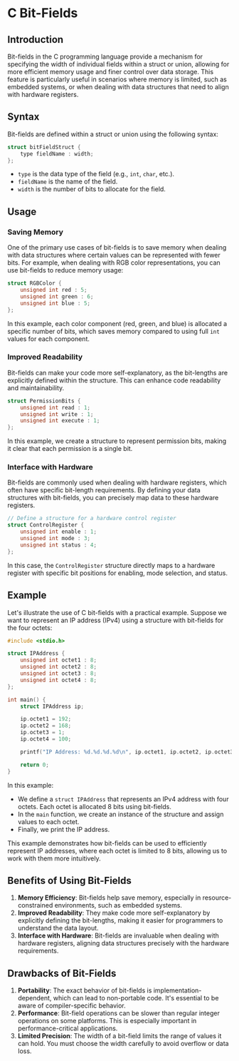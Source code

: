 # C Bit-Fields

## Introduction

Bit-fields in the C programming language provide a mechanism for specifying the width of individual fields within a struct or union, allowing for more efficient memory usage and finer control over data storage. This feature is particularly useful in scenarios where memory is limited, such as embedded systems, or when dealing with data structures that need to align with hardware registers.

## Syntax

Bit-fields are defined within a struct or union using the following syntax:

```c
struct bitFieldStruct {
    type fieldName : width;
};
```

- `type` is the data type of the field (e.g., `int`, `char`, etc.).
- `fieldName` is the name of the field.
- `width` is the number of bits to allocate for the field.

## Usage

### Saving Memory

One of the primary use cases of bit-fields is to save memory when dealing with data structures where certain values can be represented with fewer bits. For example, when dealing with RGB color representations, you can use bit-fields to reduce memory usage:

```c
struct RGBColor {
    unsigned int red : 5;
    unsigned int green : 6;
    unsigned int blue : 5;
};
```

In this example, each color component (red, green, and blue) is allocated a specific number of bits, which saves memory compared to using full `int` values for each component.

### Improved Readability

Bit-fields can make your code more self-explanatory, as the bit-lengths are explicitly defined within the structure. This can enhance code readability and maintainability.

```c
struct PermissionBits {
    unsigned int read : 1;
    unsigned int write : 1;
    unsigned int execute : 1;
};
```

In this example, we create a structure to represent permission bits, making it clear that each permission is a single bit.

### Interface with Hardware

Bit-fields are commonly used when dealing with hardware registers, which often have specific bit-length requirements. By defining your data structures with bit-fields, you can precisely map data to these hardware registers.

```c
// Define a structure for a hardware control register
struct ControlRegister {
    unsigned int enable : 1;
    unsigned int mode : 3;
    unsigned int status : 4;
};
```

In this case, the `ControlRegister` structure directly maps to a hardware register with specific bit positions for enabling, mode selection, and status.

## Example

Let's illustrate the use of C bit-fields with a practical example. Suppose we want to represent an IP address (IPv4) using a structure with bit-fields for the four octets:

```c
#include <stdio.h>

struct IPAddress {
    unsigned int octet1 : 8;
    unsigned int octet2 : 8;
    unsigned int octet3 : 8;
    unsigned int octet4 : 8;
};

int main() {
    struct IPAddress ip;

    ip.octet1 = 192;
    ip.octet2 = 168;
    ip.octet3 = 1;
    ip.octet4 = 100;

    printf("IP Address: %d.%d.%d.%d\n", ip.octet1, ip.octet2, ip.octet3, ip.octet4);

    return 0;
}
```

In this example:

- We define a `struct IPAddress` that represents an IPv4 address with four octets. Each octet is allocated 8 bits using bit-fields.
- In the `main` function, we create an instance of the structure and assign values to each octet.
- Finally, we print the IP address.

This example demonstrates how bit-fields can be used to efficiently represent IP addresses, where each octet is limited to 8 bits, allowing us to work with them more intuitively.

## Benefits of Using Bit-Fields

1. **Memory Efficiency**: Bit-fields help save memory, especially in resource-constrained environments, such as embedded systems.
2. **Improved Readability**: They make code more self-explanatory by explicitly defining the bit-lengths, making it easier for programmers to understand the data layout.
3. **Interface with Hardware**: Bit-fields are invaluable when dealing with hardware registers, aligning data structures precisely with the hardware requirements.

## Drawbacks of Bit-Fields

1. **Portability**: The exact behavior of bit-fields is implementation-dependent, which can lead to non-portable code. It's essential to be aware of compiler-specific behavior.
2. **Performance**: Bit-field operations can be slower than regular integer operations on some platforms. This is especially important in performance-critical applications.
3. **Limited Precision**: The width of a bit-field limits the range of values it can hold. You must choose the width carefully to avoid overflow or data loss.

